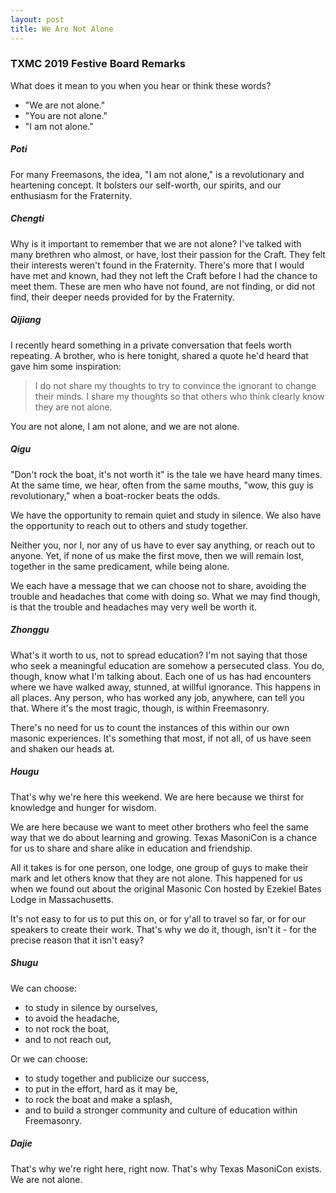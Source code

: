 ```yaml
---
layout: post
title: We Are Not Alone
---
```


### TXMC 2019 Festive Board Remarks

What does it mean to you when you hear or think these words?
* "We are not alone."
* "You are not alone."
* "I am not alone."

##### Poti

For many Freemasons, the idea, "I am not alone," is a revolutionary and heartening concept. It bolsters our self-worth, our spirits, and our enthusiasm for the Fraternity.

##### Chengti

Why is it important to remember that we are not alone? I've talked with many brethren who almost, or have, lost their passion for the Craft. They felt their interests weren't found in the Fraternity. There's more that I would have met and known, had they not left the Craft before I had the chance to meet them. These are men who have not found, are not finding, or did not find, their deeper needs provided for by the Fraternity.

##### Qijiang

I recently heard something in a private conversation that feels worth repeating. A brother, who is here tonight, shared a quote he'd heard that gave him some inspiration:

> I do not share my thoughts to try to convince the ignorant to change their minds. I share my thoughts so that others who think clearly know they are not alone. 

You are not alone, I am not alone, and we are not alone.

##### Qigu

"Don't rock the boat, it's not worth it" is the tale we have heard many times. At the same time, we hear, often from the same mouths, "wow, this guy is revolutionary," when a boat-rocker beats the odds. 

We have the opportunity to remain quiet and study in silence. We also have the opportunity to reach out to others and study together. 

Neither you, nor I, nor any of us have to ever say anything, or reach out to anyone. Yet, if none of us make the first move, then we will remain lost, together in the same predicament, while being alone.

We each have a message that we can choose not to share, avoiding the trouble and headaches that come with doing so. What we may find though, is that the trouble and headaches may very well be worth it.

##### Zhonggu

What's it worth to us, not to spread education? I'm not saying that those who seek a meaningful education are somehow a persecuted class. You do, though, know what I'm talking about. Each one of us has had encounters where we have walked away, stunned, at willful ignorance. This happens in all places. Any person, who has worked any job, anywhere, can tell you that. Where it's the most tragic, though, is within Freemasonry.

There's no need for us to count the instances of this within our own masonic experiences. It's something that most, if not all, of us have seen and shaken our heads at.

##### Hougu

That's why we're here this weekend. We are here because we thirst for knowledge and hunger for wisdom. 

We are here because we want to meet other brothers who feel the same way that we do about learning and growing. Texas MasoniCon is a chance for us to share and share alike in education and friendship.

All it takes is for one person, one lodge, one group of guys to make their mark and let others know that they are not alone. This happened for us when we found out about the original Masonic Con hosted by Ezekiel Bates Lodge in Massachusetts.

It's not easy to for us to put this on, or for y'all to travel so far, or for our speakers to create their work. That's why we do it, though, isn't it - for the precise reason that it isn't easy?

##### Shugu

We can choose:
* to study in silence by ourselves,
* to avoid the headache,
* to not rock the boat,
* and to not reach out,

Or we can choose:
* to study together and publicize our success,
* to put in the effort, hard as it may be,
* to rock the boat and make a splash,
* and to build a stronger community and culture of education within Freemasonry.

##### Dajie

That's why we're right here, right now. That's why Texas MasoniCon exists. We are not alone.
